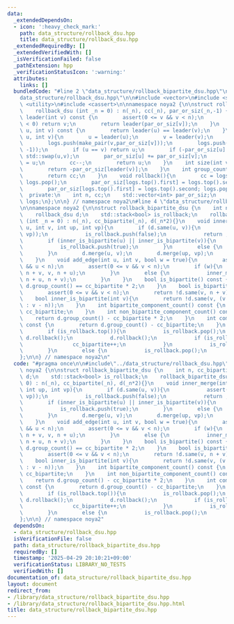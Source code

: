 ```yaml
---
data:
  _extendedDependsOn:
  - icon: ':heavy_check_mark:'
    path: data_structure/rollback_dsu.hpp
    title: data_structure/rollback_dsu.hpp
  _extendedRequiredBy: []
  _extendedVerifiedWith: []
  _isVerificationFailed: false
  _pathExtension: hpp
  _verificationStatusIcon: ':warning:'
  attributes:
    links: []
  bundledCode: "#line 2 \"data_structure/rollback_bipartite_dsu.hpp\"\n\n#line 2 \"\
    data_structure/rollback_dsu.hpp\"\n\n#include <vector>\n#include <stack>\n#include\
    \ <utility>\n#include <cassert>\n\nnamespace noya2 {\n\nstruct rollback_dsu {\n\
    \    rollback_dsu (int _n = 0) : n(_n), cc(_n), par_or_siz(_n,-1) {}\n    int\
    \ leader(int v) const {\n        assert(0 <= v && v < n);\n        if (par_or_siz[v]\
    \ < 0) return v;\n        return leader(par_or_siz[v]);\n    }\n    bool same(int\
    \ u, int v) const {\n        return leader(u) == leader(v);\n    }\n    int merge(int\
    \ u, int v){\n        u = leader(u);\n        v = leader(v);\n        logs.push(make_pair(u,par_or_siz[u]));\n\
    \        logs.push(make_pair(v,par_or_siz[v]));\n        logs.push(make_pair(cc,\
    \ -1));\n        if (u == v) return u;\n        if (-par_or_siz[u] < -par_or_siz[v])\
    \ std::swap(u,v);\n        par_or_siz[u] += par_or_siz[v];\n        par_or_siz[v]\
    \ = u;\n        cc--;\n        return u;\n    }\n    int size(int v) const {\n\
    \        return -par_or_siz[leader(v)];\n    }\n    int group_count() const {\n\
    \        return cc;\n    }\n    void rollback(){\n        cc = logs.top().first;\
    \ logs.pop();\n        par_or_siz[logs.top().first] = logs.top().second; logs.pop();\n\
    \        par_or_siz[logs.top().first] = logs.top().second; logs.pop();\n    }\n\
    \  private:\n    int n, cc;\n    std::vector<int> par_or_siz;\n    std::stack<std::pair<int,int>>\
    \ logs;\n};\n\n} // namespace noya2\n#line 4 \"data_structure/rollback_bipartite_dsu.hpp\"\
    \n\nnamespace noya2 {\n\nstruct rollback_bipartite_dsu {\n    int n, cc_bipartite;\n\
    \    rollback_dsu d;\n    std::stack<bool> is_rollback;\n    rollback_bipartite_dsu\
    \ (int _n = 0) : n(_n), cc_bipartite(_n), d(_n*2){}\n    void inner_merge(int\
    \ u, int v, int up, int vp){\n        if (d.same(u, v)){\n            assert(d.same(up,\
    \ vp));\n            is_rollback.push(false);\n            return ;\n        }\n\
    \        if (inner_is_bipartite(u) || inner_is_bipartite(v)){\n            cc_bipartite--;\n\
    \            is_rollback.push(true);\n        }\n        else {\n            is_rollback.push(false);\n\
    \        }\n        d.merge(u, v);\n        d.merge(up, vp);\n        is_rollback.push(true);\n\
    \    }\n    void add_edge(int u, int v, bool w = true){\n        assert(0 <= u\
    \ && u < n);\n        assert(0 <= v && v < n);\n        if (w){\n            inner_merge(u,\
    \ n + v, v, n + u);\n        }\n        else {\n            inner_merge(u, v,\
    \ n + u, n + v);\n        }\n    }\n    bool is_bipartite() const {\n        return\
    \ d.group_count() == cc_bipartite * 2;\n    }\n    bool is_bipartite(int v){\n\
    \        assert(0 <= v && v < n);\n        return !d.same(v, n + v);\n    }\n\
    \    bool inner_is_bipartite(int v){\n        return !d.same(v, (v < n ? n + v\
    \ : v - n));\n    }\n    int bipartite_component_count() const {\n        return\
    \ cc_bipartite;\n    }\n    int non_bipartite_component_count() const {\n    \
    \    return d.group_count() - cc_bipartite * 2;\n    }\n    int component_count()\
    \ const {\n        return d.group_count() - cc_bipartite;\n    }\n    void rollback(){\n\
    \        if (is_rollback.top()){\n            is_rollback.pop();\n           \
    \ d.rollback();\n            d.rollback();\n            if (is_rollback.top()){\n\
    \                cc_bipartite++;\n            }\n            is_rollback.pop();\n\
    \        }\n        else {\n            is_rollback.pop();\n        }\n    }\n\
    };\n\n} // namespace noya2\n"
  code: "#pragma once\n\n#include\"../data_structure/rollback_dsu.hpp\"\n\nnamespace\
    \ noya2 {\n\nstruct rollback_bipartite_dsu {\n    int n, cc_bipartite;\n    rollback_dsu\
    \ d;\n    std::stack<bool> is_rollback;\n    rollback_bipartite_dsu (int _n =\
    \ 0) : n(_n), cc_bipartite(_n), d(_n*2){}\n    void inner_merge(int u, int v,\
    \ int up, int vp){\n        if (d.same(u, v)){\n            assert(d.same(up,\
    \ vp));\n            is_rollback.push(false);\n            return ;\n        }\n\
    \        if (inner_is_bipartite(u) || inner_is_bipartite(v)){\n            cc_bipartite--;\n\
    \            is_rollback.push(true);\n        }\n        else {\n            is_rollback.push(false);\n\
    \        }\n        d.merge(u, v);\n        d.merge(up, vp);\n        is_rollback.push(true);\n\
    \    }\n    void add_edge(int u, int v, bool w = true){\n        assert(0 <= u\
    \ && u < n);\n        assert(0 <= v && v < n);\n        if (w){\n            inner_merge(u,\
    \ n + v, v, n + u);\n        }\n        else {\n            inner_merge(u, v,\
    \ n + u, n + v);\n        }\n    }\n    bool is_bipartite() const {\n        return\
    \ d.group_count() == cc_bipartite * 2;\n    }\n    bool is_bipartite(int v){\n\
    \        assert(0 <= v && v < n);\n        return !d.same(v, n + v);\n    }\n\
    \    bool inner_is_bipartite(int v){\n        return !d.same(v, (v < n ? n + v\
    \ : v - n));\n    }\n    int bipartite_component_count() const {\n        return\
    \ cc_bipartite;\n    }\n    int non_bipartite_component_count() const {\n    \
    \    return d.group_count() - cc_bipartite * 2;\n    }\n    int component_count()\
    \ const {\n        return d.group_count() - cc_bipartite;\n    }\n    void rollback(){\n\
    \        if (is_rollback.top()){\n            is_rollback.pop();\n           \
    \ d.rollback();\n            d.rollback();\n            if (is_rollback.top()){\n\
    \                cc_bipartite++;\n            }\n            is_rollback.pop();\n\
    \        }\n        else {\n            is_rollback.pop();\n        }\n    }\n\
    };\n\n} // namespace noya2"
  dependsOn:
  - data_structure/rollback_dsu.hpp
  isVerificationFile: false
  path: data_structure/rollback_bipartite_dsu.hpp
  requiredBy: []
  timestamp: '2025-04-29 20:10:21+09:00'
  verificationStatus: LIBRARY_NO_TESTS
  verifiedWith: []
documentation_of: data_structure/rollback_bipartite_dsu.hpp
layout: document
redirect_from:
- /library/data_structure/rollback_bipartite_dsu.hpp
- /library/data_structure/rollback_bipartite_dsu.hpp.html
title: data_structure/rollback_bipartite_dsu.hpp
---
```

